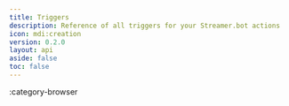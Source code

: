 ```yaml
---
title: Triggers
description: Reference of all triggers for your Streamer.bot actions
icon: mdi:creation
version: 0.2.0
layout: api
aside: false
toc: false
---
```


:category-browser